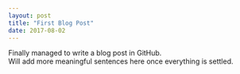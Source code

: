 ```yaml
---
layout: post
title: "First Blog Post"
date: 2017-08-02
---
```


Finally managed to write a blog post in GitHub.<br>
Will add more meaningful sentences here once everything is settled.
